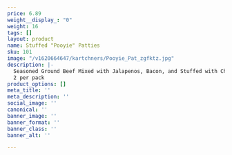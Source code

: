 ```yaml
---
price: 6.89
weight__display_: "0"
weight: 16
tags: []
layout: product
name: Stuffed "Pooyie" Patties
sku: 101
image: "/v1620664647/kartchners/Pooyie_Pat_zgfktz.jpg"
description: |-
  Seasoned Ground Beef Mixed with Jalapenos, Bacon, and Stuffed with Cheddar Cheese
  2 per pack
product_options: []
meta_title: ''
meta_description: ''
social_image: ''
canonical: ''
banner_image: ''
banner_format: ''
banner_class: ''
banner_alt: ''

---
```

